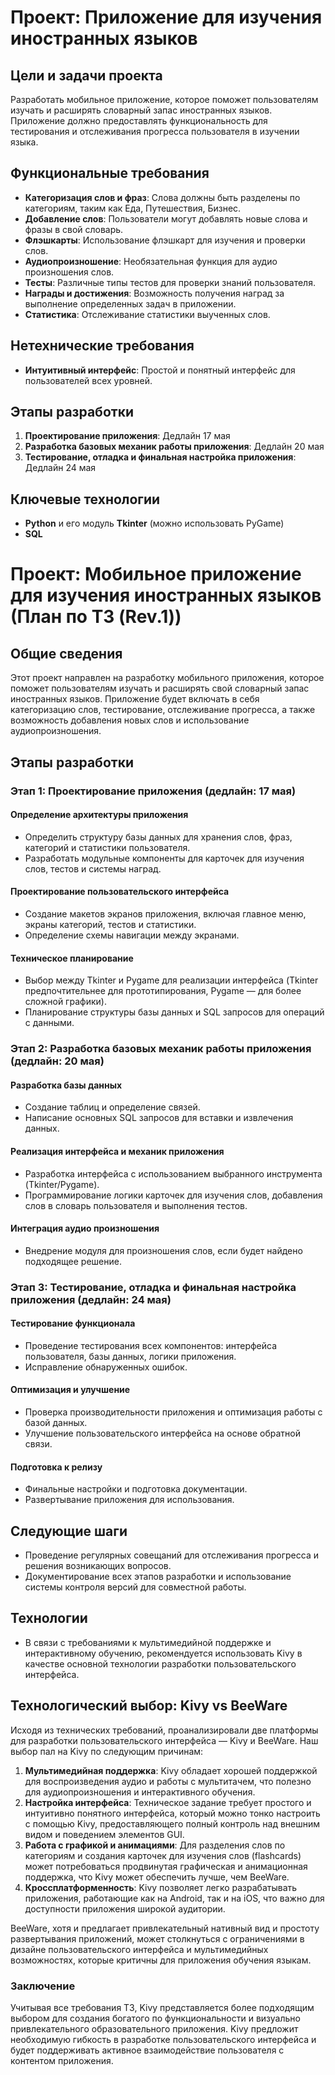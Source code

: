 # Проект: Приложение для изучения иностранных языков

## Цели и задачи проекта
Разработать мобильное приложение, которое поможет пользователям изучать и расширять словарный запас иностранных языков. Приложение должно предоставлять функциональность для тестирования и отслеживания прогресса пользователя в изучении языка.

## Функциональные требования

- **Категоризация слов и фраз**: Слова должны быть разделены по категориям, таким как Еда, Путешествия, Бизнес.
- **Добавление слов**: Пользователи могут добавлять новые слова и фразы в свой словарь.
- **Флэшкарты**: Использование флэшкарт для изучения и проверки слов.
- **Аудиопроизношение**: Необязательная функция для аудио произношения слов.
- **Тесты**: Различные типы тестов для проверки знаний пользователя.
- **Награды и достижения**: Возможность получения наград за выполнение определенных задач в приложении.
- **Статистика**: Отслеживание статистики выученных слов.

## Нетехнические требования

- **Интуитивный интерфейс**: Простой и понятный интерфейс для пользователей всех уровней.

## Этапы разработки

1. **Проектирование приложения**: Дедлайн 17 мая
2. **Разработка базовых механик работы приложения**: Дедлайн 20 мая
3. **Тестирование, отладка и финальная настройка приложения**: Дедлайн 24 мая

## Ключевые технологии

- **Python** и его модуль **Tkinter** (можно использовать PyGame)
- **SQL**


# Проект: Мобильное приложение для изучения иностранных языков (План по ТЗ (Rev.1))

## Общие сведения

Этот проект направлен на разработку мобильного приложения, которое поможет пользователям изучать и расширять свой словарный запас иностранных языков. Приложение будет включать в себя категоризацию слов, тестирование, отслеживание прогресса, а также возможность добавления новых слов и использование аудиопроизношения.

## Этапы разработки

### Этап 1: Проектирование приложения (дедлайн: 17 мая)
#### Определение архитектуры приложения
- Определить структуру базы данных для хранения слов, фраз, категорий и статистики пользователя.
- Разработать модульные компоненты для карточек для изучения слов, тестов и системы наград.

#### Проектирование пользовательского интерфейса
- Создание макетов экранов приложения, включая главное меню, экраны категорий, тестов и статистики.
- Определение схемы навигации между экранами.

#### Техническое планирование
- Выбор между Tkinter и Pygame для реализации интерфейса (Tkinter предпочтительнее для прототипирования, Pygame — для более сложной графики).
- Планирование структуры базы данных и SQL запросов для операций с данными.

### Этап 2: Разработка базовых механик работы приложения (дедлайн: 20 мая)
#### Разработка базы данных
- Создание таблиц и определение связей.
- Написание основных SQL запросов для вставки и извлечения данных.

#### Реализация интерфейса и механик приложения
- Разработка интерфейса с использованием выбранного инструмента (Tkinter/Pygame).
- Программирование логики карточек для изучения слов, добавления слов в словарь пользователя и выполнения тестов.

#### Интеграция аудио произношения
- Внедрение модуля для произношения слов, если будет найдено подходящее решение.

### Этап 3: Тестирование, отладка и финальная настройка приложения (дедлайн: 24 мая)
#### Тестирование функционала
- Проведение тестирования всех компонентов: интерфейса пользователя, базы данных, логики приложения.
- Исправление обнаруженных ошибок.

#### Оптимизация и улучшение
- Проверка производительности приложения и оптимизация работы с базой данных.
- Улучшение пользовательского интерфейса на основе обратной связи.

#### Подготовка к релизу
- Финальные настройки и подготовка документации.
- Развертывание приложения для использования.

## Следующие шаги
- Проведение регулярных совещаний для отслеживания прогресса и решения возникающих вопросов.
- Документирование всех этапов разработки и использование системы контроля версий для совместной работы.

## Технологии
- В связи с требованиями к мультимедийной поддержке и интерактивному обучению, рекомендуется использовать Kivy в качестве основной технологии разработки пользовательского интерфейса.

## Технологический выбор: Kivy vs BeeWare

Исходя из технических требований, проанализировали две платформы для разработки пользовательского интерфейса — Kivy и BeeWare. Наш выбор пал на Kivy по следующим причинам:

1. **Мультимедийная поддержка**: Kivy обладает хорошей поддержкой для воспроизведения аудио и работы с мультитачем, что полезно для аудиопроизношения и интерактивного обучения.
2. **Настройка интерфейса**: Техническое задание требует простого и интуитивно понятного интерфейса, который можно тонко настроить с помощью Kivy, предоставляющего полный контроль над внешним видом и поведением элементов GUI.
3. **Работа с графикой и анимациями**: Для разделения слов по категориям и создания карточек для изучения слов (flashcards) может потребоваться продвинутая графическая и анимационная поддержка, что Kivy может обеспечить лучше, чем BeeWare.
4. **Кроссплатформенность**: Kivy позволяет легко разрабатывать приложения, работающие как на Android, так и на iOS, что важно для доступности приложения широкой аудитории.

BeeWare, хотя и предлагает привлекательный нативный вид и простоту развертывания приложений, может столкнуться с ограничениями в дизайне пользовательского интерфейса и мультимедийных возможностях, которые критичны для приложения обучения языкам.

### Заключение

Учитывая все требования ТЗ, Kivy представляется более подходящим выбором для создания богатого по функциональности и визуально привлекательного образовательного приложения. Kivy предложит необходимую гибкость в разработке пользовательского интерфейса и будет поддерживать активное взаимодействие пользователя с контентом приложения.


